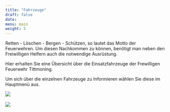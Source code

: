 ```yaml
---
title: "Fahrzeuge"
draft: false
date:
menu: main
weight: 5
---
```


Retten - Löschen - Bergen - Schützen, so lautet das Motto der Feuerwehren. Um diesen Nachkommen zu können, benötigt man neben den Freiwilligen Helfern auch die notwendige Ausrüstung.

Hier erhalten Sie eine Übersicht über die Einsatzfahrzeuge der Frewilligen Feuerwehr Tittmoning.

Um sich über die einzelnen Fahrzeuge zu Informieren wählen Sie diese im Hauptmenü aus.

<a data-fancybox="gallery" alt="Fuhrpark" title="Fuhrpark" href="/img/fuhrparkbersicht.jpg"><img src="/img/fuhrparkbersicht.jpg"></a>
</BR>
</BR>
<a data-fancybox="gallery" alt="Fuhrpark Blaulicht" title="Fuhrpark Blaulicht" href="/img/fuhrpark-blau.jpg"><img src="/img/fuhrpark-blau.jpg"></a>